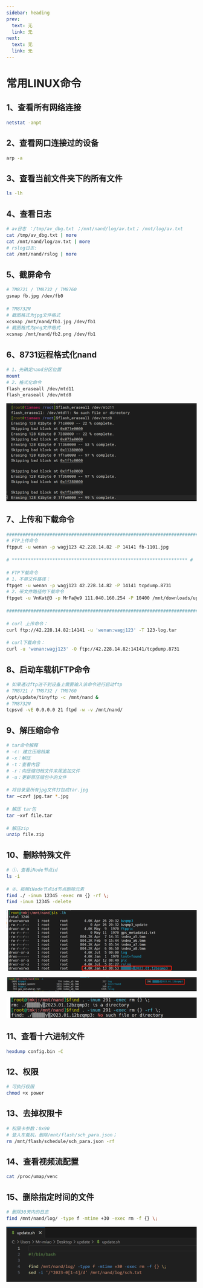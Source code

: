 ```yaml
---
sidebar: heading
prev:
  text: 无
  link: 无
next:
  text: 无
  link: 无
---
```


# 常用LINUX命令

## 1、查看所有网络连接

```bash
netstat -anpt
```

## 2、查看网口连接过的设备

```bash
arp -a
```

## 3、查看当前文件夹下的所有文件

```bash
ls -lh
```

## 4、查看日志

```bash
# av日志 ：/tmp/av_dbg.txt ；/mnt/nand/log/av.txt； /mnt/log/av.txt
cat /tmp/av_dbg.txt | more
cat /mnt/nand/log/av.txt | more
# rslog日志:  
cat /mnt/nand/rslog | more
```

## 5、截屏命令 

```bash
# TM8721 / TM8732 / TM8760
gsnap fb.jpg /dev/fb0

# TM8732N
# 截图格式为jpg文件格式
xcsnap /mnt/nand/fb1.jpg /dev/fb1
# 截图格式为png文件格式
xcsnap /mnt/nand/fb2.png /dev/fb1

```

## 6、8731远程格式化nand

```bash
# 1、先确定nand分区位置
mount
# 2、格式化命令
flash_eraseall /dev/mtd11
flash_eraseall /dev/mtd8
```

![8731远程格式化nand](/articles/常用LINUX命令/8731远程格式化nand.png )

## 7、上传和下载命令

```bash
############################################################################
# FTP上传命令
ftpput -u wenan -p wagj123 42.228.14.82 -P 14141 fb-1101.jpg

# ***************************************************************** #

# FTP下载命令
# 1、不带文件路径：
ftpget -u wenan -p wagj123 42.228.14.82 -P 14141 tcpdump.8731
# 2、带文件路径的下载命令
ftpget -u VnKat@3 -p MrFa@e9 111.040.160.254 -P 10400 /mnt/downloads/update_sh.zip /8760_2_0_67/update_sh.zip

############################################################################

# curl 上传命令：
curl ftp://42.228.14.82:14141 -u 'wenan:wagj123' -T 123-log.tar

# curl下载命令：
curl -u 'wenan:wagj123' -O ftp://42.228.14.82:14141/tcpdump.8731
```

## 8、启动车载机FTP命令

```bash
# 如果通过ftp进不到设备上需要输入该命令进行启动ftp
# TM8721 / TM8732 / TM8760
/opt/update/tinyftp -c /mnt/nand &
# TM8732N
tcpsvd -vE 0.0.0.0 21 ftpd -w -v /mnt/nand/
```

## 9、解压缩命令

```bash
# tar命令解释
# -c: 建立压缩档案
# -x：解压
# -t：查看内容
# -r：向压缩归档文件末尾追加文件
# -u：更新原压缩包中的文件

# 将目录里所有jpg文件打包成tar.jpg
tar –czvf jpg.tar *.jpg 

# 解压 tar包
tar –xvf file.tar 

# 解压zip
unzip file.zip 
```

## 10、删除特殊文件

```bash
# ①、查看iNode节点id
ls -i

# ②、按照iNode节点id节点删除元素
find ./ -inum 12345 -exec rm {} -rf \;
find -inum 12345 -delete
```

![删除特殊文件1](/articles/常用LINUX命令/删除特殊文件1.png )

![删除特殊文件2](/articles/常用LINUX命令/删除特殊文件2.png )

![删除特殊文件3](/articles/常用LINUX命令/删除特殊文件3.png )

## 11、查看十六进制文件

```bash
hexdump config.bin -C
```

## 12、权限

```bash
# 可执行权限
chmod +x power
```

## 13、去掉权限卡

```bash
# 权限卡参数：0x90
# 登入车载机，删除/mnt/flash/sch_para.json；
rm /mnt/flash/schedule/sch_para.json -rf
```

## 14、查看视频流配置

```bash
cat /proc/umap/venc
```

## 15、删除指定时间的文件

```bash
# 删除30天内的日志
find /mnt/nand/log/ -type f -mtime +30 -exec rm -f {} \;
```

![删除指定时间的文件](/articles/常用LINUX命令/删除指定时间的文件.png )

